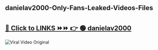 
 ## danielav2000-Only-Fans-Leaked-Videos-Files

# <h2><a href="https://mediaupload.pro?danielav2000">🔗 Click to LINKS ⏩⏩ 👉 🟢 danielav2000 </a></h2>

<a href="https://mediaupload.pro?danielav2000" rel="nofollow" data-target="animated-image.originalLink"><img src="https://i.ibb.co.com/xMMVF88/686577567.gif" alt="Viral Video Original" style="max-width: 100%; display: inline-block;" data-target="animated-image.originalImage"></a>